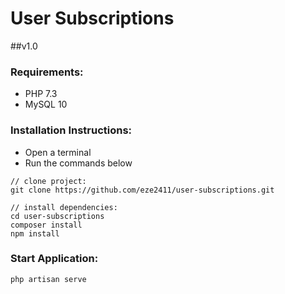 # User Subscriptions
##v1.0
### Requirements:
* PHP 7.3
* MySQL 10
### Installation Instructions:
* Open a terminal
* Run the commands below
```
// clone project:
git clone https://github.com/eze2411/user-subscriptions.git
```
```
// install dependencies:
cd user-subscriptions
composer install
npm install
```
### Start Application:
```
php artisan serve
```
